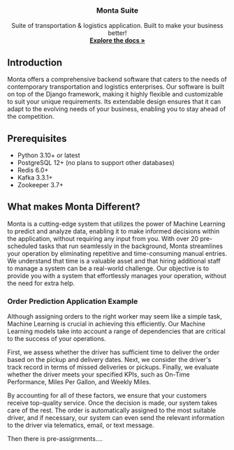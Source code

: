 <h3 align="center">Monta Suite</h3>

  <p align="center">
    Suite of transportation & logistics application. Built to make your business better!
    <br />
    <a href="#"><strong>Explore the docs »</strong></a>

## Introduction

Monta offers a comprehensive backend software that caters to the needs of contemporary transportation and logistics
enterprises. Our software is built on top of the Django framework, making it highly flexible and customizable to suit
your unique requirements. Its extendable design ensures that it can adapt to the evolving needs of your business,
enabling you to stay ahead of the competition.

## Prerequisites

- Python 3.10+ or latest
- PostgreSQL 12+ (no plans to support other databases)
- Redis 6.0+
- Kafka 3.3.1+
- Zookeeper 3.7+

## What makes Monta Different?

Monta is a cutting-edge system that utilizes the power of Machine Learning
to predict and analyze data, enabling it to make informed decisions within
the application, without requiring any input from you. With over 20 pre-scheduled tasks
that run seamlessly in the background, Monta streamlines your operation by eliminating repetitive and time-consuming
manual entries. We understand that time is a valuable asset and that hiring additional staff to manage a system can be a
real-world challenge. Our objective is to provide you with a system that effortlessly manages your operation, without
the need for extra help.

### Order Prediction Application Example

Although assigning orders to the right worker may seem like a simple task, Machine Learning is crucial in achieving this
efficiently. Our Machine Learning models take into account a range of dependencies that are critical to the success of
your operations.

First, we assess whether the driver has sufficient time to deliver the order based on the pickup and delivery dates.
Next, we consider the driver's track record in terms of missed deliveries or pickups. Finally, we evaluate whether the
driver meets your specified KPIs, such as On-Time Performance, Miles Per Gallon, and Weekly Miles.

By accounting for all of these factors, we ensure that your customers receive top-quality service. Once the decision is
made, our system takes care of the rest. The order is automatically assigned to the most suitable driver, and if
necessary, our system can even send the relevant information to the driver via telematics, email, or text message.

Then there is pre-assignments....
